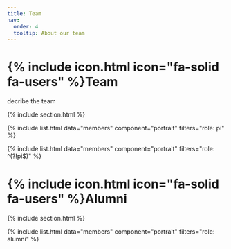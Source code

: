 ```yaml
---
title: Team
nav:
  order: 4
  tooltip: About our team
---
```


# {% include icon.html icon="fa-solid fa-users" %}Team

decribe the team

{% include section.html %}

{% include list.html data="members" component="portrait" filters="role: pi" %}

{% include list.html data="members" component="portrait" filters="role: ^(?!pi$)" %}

# {% include icon.html icon="fa-solid fa-users" %}Alumni

{% include section.html %}

{% include list.html data="members" component="portrait" filters="role: alumni" %}
